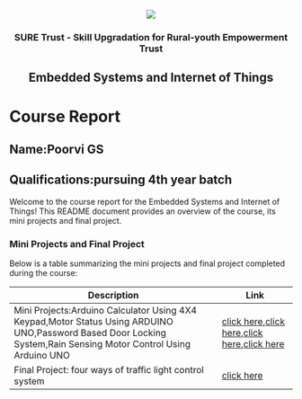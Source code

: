 <!-- PROJECT LOGO -->
<br />

<div align="center">
   <img src='https://user-images.githubusercontent.com/73131499/166115643-d3187f47-d38f-41b2-ae42-5ecbbc60de14.png' />


<h3 align="center">SURE Trust - Skill Upgradation for Rural-youth Empowerment Trust</h3>
  <h2>Embedded Systems and Internet of Things </h2>
</div>

# Course Report

## Name:Poorvi GS

## Qualifications:pursuing 4th year batch

Welcome to the course report for the Embedded Systems and Internet of Things! This README document provides an overview of the course, its mini projects and final project.

### Mini Projects and Final Project

Below is a table summarizing the mini projects and final project completed during the course:

| Description                               | Link                                    |
|-------------------------------------------|-----------------------------------------|
| Mini Projects:Arduino Calculator Using 4X4 Keypad,Motor Status Using ARDUINO UNO,Password Based Door Locking System,Rain Sensing Motor Control Using Arduino UNO     | [click here](https://github.com/Poorvi-git1/G6_ES/tree/main/Mini%20Projects/Poorvi%20GS/Arduino%20Calculator%20Using%204x4%20Keypad),[click here](https://github.com/Poorvi-git1/G6_ES/tree/main/Mini%20Projects/Poorvi%20GS/MOTOR%20STATUS%20USING%20ARDUINO%20UNO),[click here](https://github.com/Poorvi-git1/G6_ES/tree/main/Mini%20Projects/Poorvi%20GS/Password%20based%20Door%20Locking%20System),[click here](https://github.com/Poorvi-git1/G6_ES/tree/main/Mini%20Projects/Poorvi%20GS/Rain%20Sensing%20Motor%20Control%20using%20Arduino%20UNO)       |
| Final Project: four ways of traffic light control system       |[click here](https://github.com/sure-trust/G6_ES/tree/main/Final%20Capstone%20Project/Poorvi%20GS/four%20ways%20of%20traffic%20light%20control%20system) |
